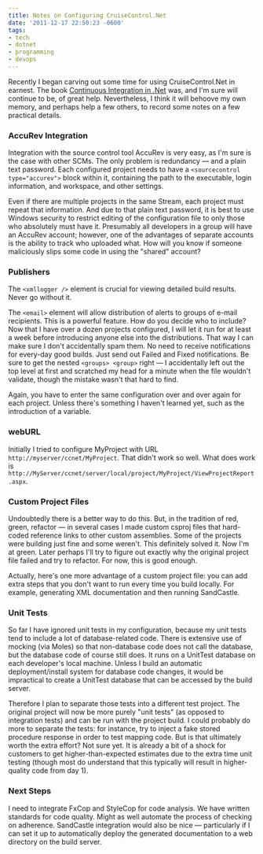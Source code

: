 ```yaml
---
title: Notes on Configuring CruiseControl.Net
date: '2011-12-17 22:50:23 -0600'
tags:
- tech
- dotnet
- programming
- devops
---
```


Recently I began carving out some time for using CruiseControl.Net in earnest.
The book [Continuous Integration in
.Net](https://www.manning.com/books/continuous-integration-in-dot-net) was, and
I'm sure will continue to be, of great help. Nevertheless, I think it will
behoove my own memory, and perhaps help a few others, to record some notes on a
few practical details.

<!-- truncate -->

### AccuRev Integration

Integration with the source control tool AccuRev is very easy, as I'm sure is
the case with other SCMs. The only problem is redundancy &mdash; and a plain
text password. Each configured project needs to have a `<sourcecontrol
type="accurev">` block within it, containing the path to the executable,
login information, and workspace, and other settings.

Even if there are multiple projects in the same Stream, each project must repeat
that information. And due to that plain text password, it is best to use Windows
security to restrict editing of the configuration file to only those who
absolutely must have it. Presumably all developers in a group will have an
AccuRev account; however, one of the advantages of separate accounts is the
ability to track who uploaded what. How will you know if someone maliciously
slips some code in using the "shared" account?

### Publishers

The `<xmllogger />` element is crucial for viewing detailed build results. Never go without it.

The `<email>` element will allow distribution of alerts to groups of e-mail
recipients. This is a powerful feature. How do you decide who to include? Now
that I have over a dozen projects configured, I will let it run for at least a
week before introducing anyone else into the distributions. That way I can make
sure I don't accidentally spam them. No need to receive notifications for
every-day good builds. Just send out Failed and Fixed notifications. Be sure to
get the nested `<groups> <group>` right &mdash; I accidentally left out the top
level at first and scratched my head for a minute when the file wouldn't
validate, though the mistake wasn't that hard to find.

Again, you have to enter the same configuration over and over again for each
project. Unless there's something I haven't learned yet, such as the
introduction of a variable.

### webURL

Initially I tried to configure MyProject with URL
`http://myserver/ccnet/MyProject`. That didn't work so well. What does work is
`http://MyServer/ccnet/server/local/project/MyProject/ViewProjectReport.aspx`.

### Custom Project Files

Undoubtedly there is a better way to do this. But, in the tradition of red,
green, refactor &mdash; in several cases I made custom csproj files that
hard-coded reference links to other custom assemblies. Some of the projects were
building just fine and some weren't. This definitely solved it. Now I'm at
green. Later perhaps I'll try to figure out exactly why the original project
file failed and try to refactor. For now, this is good enough.

Actually, here's one more advantage of a custom project file: you can add extra
steps that you don't want to run every time you build locally. For example,
generating XML documentation and then running SandCastle.

### Unit Tests

So far I have ignored unit tests in my configuration, because my unit tests tend
to include a lot of database-related code. There is extensive use of mocking
(via Moles) so that non-database code does not call the database, but the
database code of course still does. It runs on a UnitTest database on each
developer's local machine. Unless I build an automatic deployment/install system
for database code changes, it would be impractical to create a UnitTest database
that can be accessed by the build server.

Therefore I plan to separate those tests into a different test project. The
original project will now be more purely "unit tests" (as opposed to integration
tests) and can be run with the project build. I could probably do more to
separate the tests: for instance, try to inject a fake stored procedure response
in order to test mapping code. But is that ultimately worth the extra effort?
Not sure yet. It is already a bit of a shock for customers to get
higher-than-expected estimates due to the extra time unit testing (though most
do understand that this typically will result in higher-quality code from day
1).

### Next Steps

I need to integrate FxCop and StyleCop for code analysis. We have written
standards for code quality. Might as well automate the process of checking on
adherence. SandCastle integration would also be nice &mdash; particularly if I
can set it up to automatically deploy the generated documentation to a web
directory on the build server.

